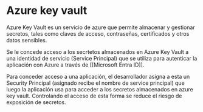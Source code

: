 # Azure key vault

Azure Key Vault es un servicio de azure que permite almacenar y gestionar secretos, tales como claves de acceso, contraseñas, certificados y otros datos sensibles.

Se le concede acceso a los secrtetos almacenados en Azure Key Vault a una identidad de servicio (Service Principal) que se utiliza para autenticar la aplicación con Azure a través de [[Microsoft Entra ID]]. 

Para conceder acceso a una aplicación, el desarrollador asigna a esta un Security Principal (asignado recibe el nombre de service principal) que luego la aplicación usa para acceder a los secretos almacenados en azure key vault. Controlando el acceso de esta forma se reduce el riesgo de exposición de secretos.
